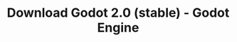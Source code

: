 ---
# Generated by /scripts/js/download_archive_generator !!! do not edit by hand !!!
title: 'Download Godot 2.0 (stable) - Godot Engine'
type: 'download/archive'
name: '2.0'
flavor: 'stable'
release_date: '2016-02-23T03:00:00-00:00'
release_notes: '/article/godot-engine-reaches-2-0-stable/'
links:
  linux.64:
    name: 'linux.64'
    title: 'Linux'
    caption: 'Standard (x86_64)'
    tags:
      - '64 bit'
    hosts:
      github_builds:
        regular: 'https://github.com/godotengine/godot-builds/releases/download/2.0-stable/Godot_v2.0_stable_x11.64.zip'
        mono: '#'
      github:
        regular: 'https://github.com/godotengine/godot/releases/download/2.0-stable/Godot_v2.0_stable_x11.64.zip'
        mono: '#'
  macos.universal:
    name: 'macos.universal'
    title: 'macOS'
    caption: 'Universal (x86_64 + Apple Silicon)'
    tags:
      - 'Intel/Apple Silicon'
      - '64 bit'
    hosts:
      github_builds:
        regular: 'https://github.com/godotengine/godot-builds/releases/download/2.0-stable/Godot_v2.0_stable_osx.fat.zip'
        mono: '#'
      github:
        regular: 'https://github.com/godotengine/godot/releases/download/2.0-stable/Godot_v2.0_stable_osx.fat.zip'
        mono: '#'
  windows.64:
    name: 'windows.64'
    title: 'Windows'
    caption: 'Standard (x86_64)'
    tags:
      - '64 bit'
    hosts:
      github_builds:
        regular: 'https://github.com/godotengine/godot-builds/releases/download/2.0-stable/Godot_v2.0_stable_win64.exe.zip'
        mono: '#'
      github:
        regular: 'https://github.com/godotengine/godot/releases/download/2.0-stable/Godot_v2.0_stable_win64.exe.zip'
        mono: '#'
  linux_server.64:
    name: 'linux_server.64'
    title: 'Linux Server'
    caption: 'Standard (x86_64)'
    tags:
      - '64 bit'
    hosts:
      github_builds:
        regular: 'https://github.com/godotengine/godot-builds/releases/download/2.0-stable/Godot_v2.0_stable_linux_server.64.zip'
        mono: '#'
      github:
        regular: 'https://github.com/godotengine/godot/releases/download/2.0-stable/Godot_v2.0_stable_linux_server.64.zip'
        mono: '#'
  linux.32:
    name: 'linux.32'
    title: 'Linux'
    caption: 'Standard (x86)'
    tags:
      - '32 bit'
    hosts:
      github_builds:
        regular: 'https://github.com/godotengine/godot-builds/releases/download/2.0-stable/Godot_v2.0_stable_x11.32.zip'
        mono: '#'
      github:
        regular: 'https://github.com/godotengine/godot/releases/download/2.0-stable/Godot_v2.0_stable_x11.32.zip'
        mono: '#'
  windows.32:
    name: 'windows.32'
    title: 'Windows'
    caption: 'Standard (x86)'
    tags:
      - '32 bit'
    hosts:
      github_builds:
        regular: 'https://github.com/godotengine/godot-builds/releases/download/2.0-stable/Godot_v2.0_stable_win32.exe.zip'
        mono: '#'
      github:
        regular: 'https://github.com/godotengine/godot/releases/download/2.0-stable/Godot_v2.0_stable_win32.exe.zip'
        mono: '#'
  templates:
    name: 'templates'
    title: 'Export templates'
    caption: ''
    tags:
      - 'Used to export your games to all supported platforms'
    hosts:
      github_builds:
        regular: 'https://github.com/godotengine/godot-builds/releases/download/2.0-stable/Godot_v2.0_stable_export_templates.tpz'
        mono: '#'
      github:
        regular: 'https://github.com/godotengine/godot/releases/download/2.0-stable/Godot_v2.0_stable_export_templates.tpz'
        mono: '#'
primaryPlatforms:
  - 'linux.64'
  - 'macos.universal'
  - 'windows.64'
  - 'linux_server.64'
  - 'templates'
---